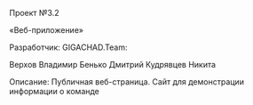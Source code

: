 Проект №3.2

«Веб-приложение»


Разработчик: GIGACHAD.Team:

Верхов Владимир
Бенько Дмитрий
Кудрявцев Никита

Описание: 
Публичная веб-страница. Сайт для демонстрации информации о команде

